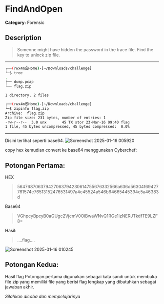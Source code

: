 # FindAndOpen

**Category:** Forensic

## Description
>Someone might have hidden the password in the trace file. Find the key to unlock zip file.

---

```bash
┌──(rwx4m㉿Home)-[~/Downloads/challenge]
└─$ tree          
.
├── dump.pcap
└── flag.zip

1 directory, 2 files
```
```bash
┌──(rwx4m㉿Home)-[~/Downloads/challenge]
└─$ zipinfo flag.zip                 
Archive:  flag.zip
Zip file size: 231 bytes, number of entries: 1
-rw-r--r--  3.0 unx       45 TX stor 23-Mar-16 09:40 flag
1 file, 45 bytes uncompressed, 45 bytes compressed:  0.0%
```
------------

Disini terlihat seperti base64.
![Screenshot 2025-01-16 005920](https://github.com/user-attachments/assets/bbb0206d-553a-407c-824d-fad26643d0c4)

copy hex kemudian convert ke base64 menggunakan Cyberchef:

## Potongan Pertama:

HEX
>564768706379427063794230614755676332566a636d56304f69427761574e76513152476531497a4e45524a546b64665445394c5a46383d

Base64
>VGhpcyBpcyB0aGUgc2VjcmV0OiBwaWNvQ1RGe1IzNERJTkdfTE9LZF8=

Hasil:
> ....flag....

![Screenshot 2025-01-16 010245](https://github.com/user-attachments/assets/f941d6a9-362b-4018-aa7b-6a1c6433e438)


## Potongan Kedua:
Hasil flag Potongan pertama digunakan sebagai kata sandi untuk membuka file zip yang memiliki file yang berisi flag lengkap yang dibutuhkan sebagai jawaban akhir.

*Silahkan dicoba dan mempelajarinya*
